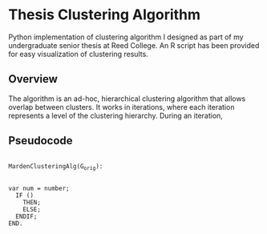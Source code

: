 Thesis Clustering Algorithm
==============
Python implementation of clustering algorithm I designed as part of my undergraduate senior thesis at Reed College. An R script has been provided for easy visualization of clustering results.

Overview
--------------
The algorithm is an ad-hoc, hierarchical clustering algorithm that allows overlap between clusters. It works in iterations, where each iteration represents a level of the clustering hierarchy. During an iteration, 

Pseudocode
--------------
<code>
MardenClusteringAlg(G<sub>orig</sub>):
  <p>var num = number;
  IF ()
    THEN;
    ELSE;
  ENDIF;
END.
  </code>
